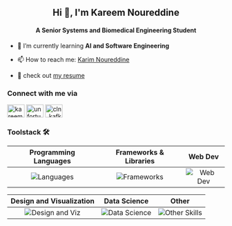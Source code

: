 <h2 align="center">Hi 👋, I'm Kareem Noureddine</h2>
<h4 align="center">A Senior Systems and Biomedical Engineering Student</h4>

- 🌱 I’m currently learning **AI and Software Engineering**

- 📫 How to reach me: <a href="mailto:kareem.noureddine02@gmail.com">Karim Noureddine</a>

- 🌠 check out <a href="https://drive.google.com/file/d/1w7DLDQWB3moUwSGaBR1J1c3SbL7HyeRH/view?usp=sharing">my resume</a>

<h3 align="left">Connect with me via</h3>
<p align="left">
<a href="https://www.linkedin.com/in/kareem-noureddine-492076233/" target="blank"><img align="center" src="https://raw.githubusercontent.com/rahuldkjain/github-profile-readme-generator/master/src/images/icons/Social/linked-in-alt.svg" alt="kareem-salah-492076233/" height="30" width="40" /></a>
<a href="https://instagram.com/unfortunate_kafka/" target="blank"><img align="center" src="https://raw.githubusercontent.com/rahuldkjain/github-profile-readme-generator/master/src/images/icons/Social/instagram.svg" alt="unfortunate_kafka/" height="30" width="40" /></a>
<a href="https://codeforces.com/profile/cln_kafka" target="blank"><img align="center" src="https://raw.githubusercontent.com/rahuldkjain/github-profile-readme-generator/master/src/images/icons/Social/codeforces.svg" alt="cln_kafka" height="30" width="40" /></a>
</p>

<h3 align="left">Toolstack 🛠️</h3>

<div align="center">

| Programming Languages | Frameworks & Libraries | Web Dev |
| :-: | :-: | :-: |
| ![Languages](https://go-skill-icons.vercel.app/api/icons?i=c,cpp,python,dart&titles=true) | ![Frameworks](https://go-skill-icons.vercel.app/api/icons?i=qt,flutter,eclipse,postman&titles=true) | ![Web Dev](https://go-skill-icons.vercel.app/api/icons?i=html,css,bootstrap,flask&titles=true) |

| Design and Visualization | Data Science | Other
| :-: | :-: | :-: |
| ![Design and Viz](https://go-skill-icons.vercel.app/api/icons?i=blender,photoshop,figma&titles=true) | ![Data Science](https://go-skill-icons.vercel.app/api/icons?i=matlab,pandas,numpy,scipy,matplotlib,opencv&titles=true) | ![Other Skills](https://go-skill-icons.vercel.app/api/icons?i=anss,firebase,arduino&titles=true) |

</div>
